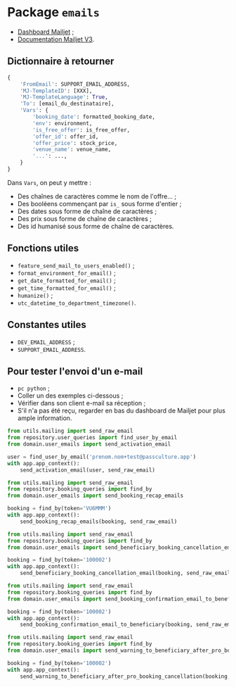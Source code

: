 # Package `emails`

- [Dashboard Mailjet](https://app.mailjet.com/Dashboard) ;
- [Documentation Mailjet V3](https://dev.mailjet.com/email/guides/send-api-V3/).

## Dictionnaire à retourner

```python
{
    'FromEmail': SUPPORT_EMAIL_ADDRESS,
    'MJ-TemplateID': [XXX],
    'MJ-TemplateLanguage': True,
    'To': [email_du_destinataire],
    'Vars': {
        'booking_date': formatted_booking_date,
        'env': environment,
        'is_free_offer': is_free_offer,
        'offer_id': offer_id,
        'offer_price': stock_price,
        'venue_name': venue_name,
        '...': ...,
    }
}
```

Dans `Vars`, on peut y mettre :

- Des chaînes de caractères comme le nom de l'offre... ;
- Des booléens commençant par `is_` sous forme d'entier ;
- Des dates sous forme de chaîne de caractères ;
- Des prix sous forme de chaîne de caractères ;
- Des id humanisé sous forme de chaîne de caractères.

## Fonctions utiles

- `feature_send_mail_to_users_enabled()` ;
- `format_environment_for_email()` ;
- `get_date_formatted_for_email()` ;
- `get_time_formatted_for_email()` ;
- `humanize()` ;
- `utc_datetime_to_department_timezone()`.

## Constantes utiles

- `DEV_EMAIL_ADDRESS` ;
- `SUPPORT_EMAIL_ADDRESS`.

## Pour tester l'envoi d'un e-mail

- `pc python` ;
- Coller un des exemples ci-dessous ;
- Vérifier dans son client e-mail sa réception ;
- S'il n'a pas été reçu, regarder en bas du dashboard de Mailjet pour plus ample information.

```python
from utils.mailing import send_raw_email
from repository.user_queries import find_user_by_email
from domain.user_emails import send_activation_email

user = find_user_by_email('prenom.nom+test@passculture.app')
with app.app_context():
    send_activation_email(user, send_raw_email)
```

```python
from utils.mailing import send_raw_email
from repository.booking_queries import find_by
from domain.user_emails import send_booking_recap_emails

booking = find_by(token='VU6MMM')
with app.app_context():
    send_booking_recap_emails(booking, send_raw_email)
```

```python
from utils.mailing import send_raw_email
from repository.booking_queries import find_by
from domain.user_emails import send_beneficiary_booking_cancellation_email

booking = find_by(token='100002')
with app.app_context():
    send_beneficiary_booking_cancellation_email(booking, send_raw_email)
```

```python
from utils.mailing import send_raw_email
from repository.booking_queries import find_by
from domain.user_emails import send_booking_confirmation_email_to_beneficiary

booking = find_by(token='100002')
with app.app_context():
    send_booking_confirmation_email_to_beneficiary(booking, send_raw_email)
```

```python
from utils.mailing import send_raw_email
from repository.booking_queries import find_by
from domain.user_emails import send_warning_to_beneficiary_after_pro_booking_cancellation

booking = find_by(token='100002')
with app.app_context():
    send_warning_to_beneficiary_after_pro_booking_cancellation(booking, send_raw_email)
```
